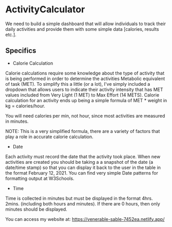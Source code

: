 # ActivityCalculator

We need to build a simple dashboard that will allow 
individuals to track their daily activities and provide them with some simple data [calories, results etc.].

## Specifics

* Calorie Calculation

Calorie calculations require some knowledge about the type of activity that is being performed in order to determine the activities Metabolic equivalent of task (MET). To simplify this a little (or a lot), I've simply included a dropdown that allows users to indicate their activity intensity that has MET values included from Very Light (1 MET) to Max Effort (14 METS). Calorie calculation for an activity ends up being a simple formula of MET * weight in kg = calories/hour.

You will need calories per min, not hour, since most activities are measured in minutes.

NOTE: This is a very simplified formula, there are a variety of factors that play a role in accurate calorie calculation.

* Date

Each activity must record the date that the activity took place. When new activities are created you should be taking a a snapshot of the date (a date/time stamp) so that you can display it back to the user in the table in the format February 12, 2021. You can find very simple Date patterns for formatting output at W3Schools.

* Time

Time is collected in minutes but must be displayed in the format 4hrs. 2mins. (including both hours and minutes). If there are 0 hours, then only minutes should be displayed.

You can access my website at: https://venerable-sable-7452ea.netlify.app/
